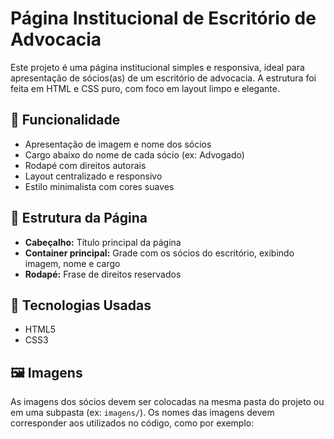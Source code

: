 # Página Institucional de Escritório de Advocacia

Este projeto é uma página institucional simples e responsiva, ideal para apresentação de sócios(as) de um escritório de advocacia. A estrutura foi feita em HTML e CSS puro, com foco em layout limpo e elegante.

## 📸 Funcionalidade

- Apresentação de imagem e nome dos sócios
- Cargo abaixo do nome de cada sócio (ex: Advogado)
- Rodapé com direitos autorais
- Layout centralizado e responsivo
- Estilo minimalista com cores suaves

## 💼 Estrutura da Página

- **Cabeçalho:** Título principal da página
- **Container principal:** Grade com os sócios do escritório, exibindo imagem, nome e cargo
- **Rodapé:** Frase de direitos reservados

## 🧱 Tecnologias Usadas

- HTML5
- CSS3

## 🖼️ Imagens

As imagens dos sócios devem ser colocadas na mesma pasta do projeto ou em uma subpasta (ex: `imagens/`). Os nomes das imagens devem corresponder aos utilizados no código, como por exemplo:
